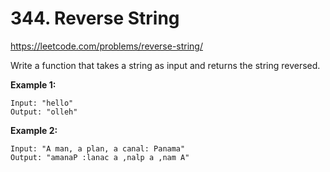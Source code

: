 # 344. Reverse String

https://leetcode.com/problems/reverse-string/

Write a function that takes a string as input and returns the string reversed.

**Example 1:**

```
Input: "hello"
Output: "olleh"
```

**Example 2:**

```
Input: "A man, a plan, a canal: Panama"
Output: "amanaP :lanac a ,nalp a ,nam A"
```

